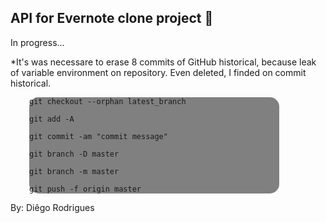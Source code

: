 ## API for Evernote clone project 📝

In progress...


*It's was necessare to erase 8 commits of GitHub historical, because leak of variable environment on repository. Even deleted, I finded on commit historical.

<div style=
'background-color: gray;
 margin-left: 30px; 
 border-radius: 15px;
 width: 400px'>


    git checkout --orphan latest_branch

    git add -A

    git commit -am "commit message"

    git branch -D master

    git branch -m master

    git push -f origin master
    
</div>
By: Diêgo Rodrigues




